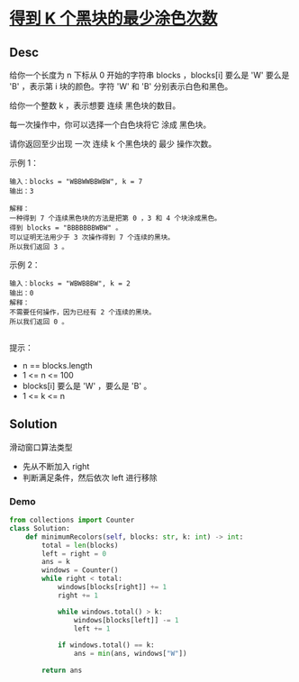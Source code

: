 
# [得到 K 个黑块的最少涂色次数](https://leetcode.cn/problems/minimum-recolors-to-get-k-consecutive-black-blocks/description/)

## Desc


给你一个长度为 n 下标从 0 开始的字符串 blocks ，blocks[i] 要么是 'W' 要么是 'B' ，表示第 i 块的颜色。字符 'W' 和 'B' 分别表示白色和黑色。

给你一个整数 k ，表示想要 连续 黑色块的数目。

每一次操作中，你可以选择一个白色块将它 涂成 黑色块。

请你返回至少出现 一次 连续 k 个黑色块的 最少 操作次数。

 

示例 1：
```
输入：blocks = "WBBWWBBWBW", k = 7
输出：3

```
```
解释：
一种得到 7 个连续黑色块的方法是把第 0 ，3 和 4 个块涂成黑色。
得到 blocks = "BBBBBBBWBW" 。
可以证明无法用少于 3 次操作得到 7 个连续的黑块。
所以我们返回 3 。

```
示例 2：
```
输入：blocks = "WBWBBBW", k = 2
输出：0
解释：
不需要任何操作，因为已经有 2 个连续的黑块。
所以我们返回 0 。
 
```
提示：

* n == blocks.length
* 1 <= n <= 100
* blocks[i] 要么是 'W' ，要么是 'B' 。
* 1 <= k <= n

## Solution

滑动窗口算法类型

- 先从不断加入 right
- 判断满足条件，然后依次 left 进行移除


### Demo
```python
from collections import Counter
class Solution:
    def minimumRecolors(self, blocks: str, k: int) -> int:
        total = len(blocks)
        left = right = 0
        ans = k
        windows = Counter()
        while right < total:
            windows[blocks[right]] += 1
            right += 1

            while windows.total() > k:
                windows[blocks[left]] -= 1
                left += 1
            
            if windows.total() == k:
                ans = min(ans, windows["W"])
        
        return ans
                
        

```

